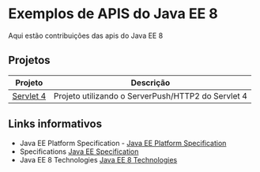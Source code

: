 # Exemplos de APIS do Java EE 8

Aqui estão contribuições das apis do Java EE 8

## Projetos

Projeto         | Descrição
--------------- | -------------
[Servlet 4](https://github.com/SouJava-Rio/soujava-rio-labs/tree/master/JavaEE8-samples/Servlet4) | Projeto utilizando o ServerPush/HTTP2 do Servlet 4


## Links informativos

* Java EE Platform Specification - [Java EE Platform Specification](https://javaee.github.io/javaee-spec/)
* Specifications [Java EE Specification](https://javaee.github.io/javaee-spec/Specifications)
* Java EE 8 Technologies [Java EE 8 Technologies](http://www.oracle.com/technetwork/java/javaee/tech/index.html)
